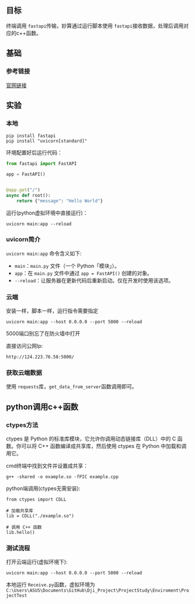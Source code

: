 ## 目标

终端调用 ``fastapi``传输，妙算通过运行脚本使用 ``fastapi``接收数据，处理后调用对应的c++函数。

## 基础

### 参考链接

[官网链接](https://fastapi.tiangolo.com/zh/)

## 实验

### 本地

```shell
pip install fastapi   
pip install "uvicorn[standard]"
```

环境配置好后运行代码：

```python
from fastapi import FastAPI

app = FastAPI()


@app.get("/")
async def root():
    return {"message": "Hello World"}

```

运行(python虚拟环境中直接运行)：

```shell
uvicorn main:app --reload
```

### uvicorn简介

`uvicorn main:app` 命令含义如下:

* `main`：`main.py` 文件（一个 Python「模块」）。
* `app`：在 `main.py` 文件中通过 `app = FastAPI()` 创建的对象。
* `--reload`：让服务器在更新代码后重新启动。仅在开发时使用该选项。

### 云端

安装一样，脚本一样，运行指令需要指定

```shell
uvicorn main:app --host 0.0.0.0 --port 5000 --reload
```

5000端口别忘了在防火墙中打开

直接访问公网Ip:

```shell
http://124.223.76.58:5000/
```

### 获取云端数据

使用 ``requests``库，``get_data_from_server``函数调用即可。

## python调用c++函数

### ctypes方法

ctypes 是 Python 的标准库模块，它允许你调用动态链接库（DLL）中的 C 函数。你可以将 C++ 函数编译成共享库，然后使用 ctypes 在 Python 中加载和调用它。

cmd终端中找到文件并设置成共享：

```shell
g++ -shared -o example.so -fPIC example.cpp

```

python端调用(ctypes无需安装):

```
from ctypes import CDLL

# 加载共享库
lib = CDLL("./example.so")

# 调用 C++ 函数
lib.hello()

```

### 测试流程

打开云端运行(虚拟环境下):

```shell
uvicorn main:app --host 0.0.0.0 --port 5000 --reload
```

本地运行 ``Receive.py``函数，虚拟环境为 ``C:\Users\ASUS\Documents\GitHub\Dji_Project\ProjectStudy\Enviroment\ProjectTest``
